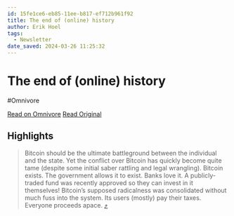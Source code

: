 ```yaml
---
id: 15fe1ce6-eb85-11ee-b817-ef712b961f92
title: The end of (online) history
author: Erik Hoel
tags:
  - Newsletter
date_saved: 2024-03-26 11:25:32
---
```


# The end of (online) history
#Omnivore

[Read on Omnivore](https://omnivore.app/me/the-end-of-online-history-18e7b5ddc16)
[Read Original](https://www.theintrinsicperspective.com/p/the-end-of-online-history)

## Highlights

> Bitcoin should be the ultimate battleground between the individual and the state. Yet the conflict over Bitcoin has quickly become quite tame (despite some initial saber rattling and legal wrangling). Bitcoin exists. The government allows it to exist. Banks love it. A publicly-traded fund was recently approved so they can invest in it themselves! Bitcoin’s supposed radicalness was consolidated without much fuss into the system. Its users (mostly) pay their taxes. Everyone proceeds apace. [⤴️](https://omnivore.app/me/the-end-of-online-history-18e7b5ddc16#2151fe99-ddcb-4b71-b898-78169a1b8e4b) 

